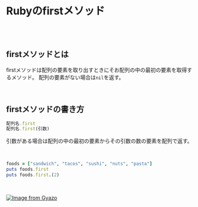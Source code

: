 # Rubyのfirstメソッド

<br>
<br>

## firstメソッドとは
firstメソッドは配列の要素を取り出すときにそお配列の中の最初の要素を取得するメソッド。
配列の要素がない場合は`nil`を返す。

  
 <br>
 
     
       
## firstメソッドの書き方

```ruby
配列名.first
配列名.first(引数)
```

引数がある場合は配列の中の最初の要素からその引数の数の要素を配列で返す。

<br>


```ruby
foods = ["sandwich", "tacos", "sushi", "nuts", "pasta"]
puts foods.first
puts foods.first.(2)
```
  
<br>

[![Image from Gyazo](https://i.gyazo.com/0735af075c787ddb46e944f11c1eb876.gif)](https://gyazo.com/0735af075c787ddb46e944f11c1eb876)
